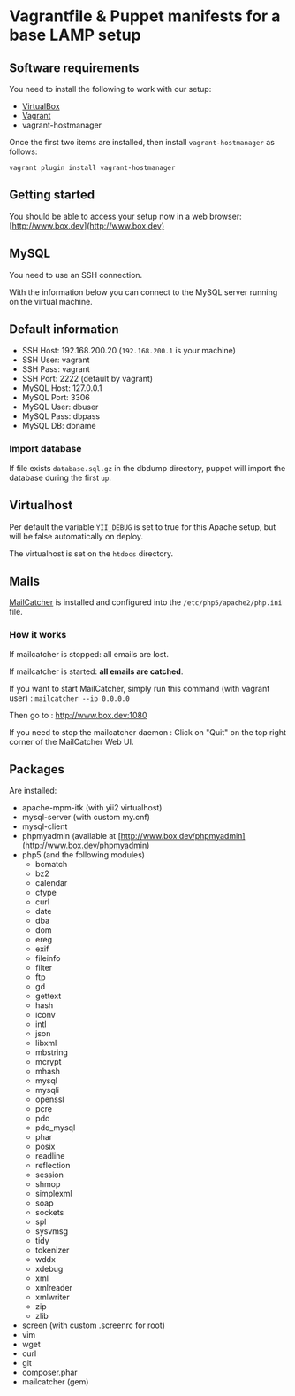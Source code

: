 # Vagrantfile & Puppet manifests for a base LAMP setup

## Software requirements

You need to install the following to work with our setup:

- [VirtualBox][virtualbox]
- [Vagrant][vagrant]
- vagrant-hostmanager

[virtualbox]: https://www.virtualbox.org/wiki/Downloads
[vagrant]: http://www.vagrantup.com/downloads.html

Once the first two items are installed, then install `vagrant-hostmanager` as follows:

    vagrant plugin install vagrant-hostmanager

## Getting started

You should be able to access your setup now in a web browser: [http://www.box.dev](http://www.box.dev)

## MySQL

You need to use an SSH connection.

With the information below you can connect to the MySQL server running on the virtual machine.

## Default information

* SSH Host: 192.168.200.20 (`192.168.200.1` is your machine)
* SSH User: vagrant
* SSH Pass: vagrant
* SSH Port: 2222 (default by vagrant)
* MySQL Host: 127.0.0.1
* MySQL Port: 3306
* MySQL User: dbuser
* MySQL Pass: dbpass
* MySQL DB:   dbname

### Import database

If file exists `database.sql.gz` in the dbdump directory, puppet will import the database during the first `up`.

## Virtualhost

Per default the variable `YII_DEBUG` is set to true for this Apache setup, but will be false automatically on deploy.

The virtualhost is set on the `htdocs` directory.

## Mails

[MailCatcher][mailcatcher] is installed and configured into the `/etc/php5/apache2/php.ini` file.

### How it works

If mailcatcher is stopped: all emails are lost.

If mailcatcher is started: **all emails are catched**.

If you want to start MailCatcher, simply run this command (with vagrant user) : `mailcatcher --ip 0.0.0.0`

Then go to : http://www.box.dev:1080

If you need to stop the mailcatcher daemon : Click on "Quit" on the top right corner of the MailCatcher Web UI.

## Packages

Are installed:

* apache-mpm-itk (with yii2 virtualhost)
* mysql-server (with custom my.cnf)
* mysql-client
* phpmyadmin (available at [http://www.box.dev/phpmyadmin](http://www.box.dev/phpmyadmin)
* php5 (and the following modules)
    - bcmatch
    - bz2
    - calendar
    - ctype
    - curl
    - date
    - dba
    - dom
    - ereg
    - exif
    - fileinfo
    - filter
    - ftp
    - gd
    - gettext
    - hash
    - iconv
    - intl
    - json
    - libxml
    - mbstring
    - mcrypt
    - mhash
    - mysql
    - mysqli
    - openssl
    - pcre
    - pdo
    - pdo_mysql
    - phar
    - posix
    - readline
    - reflection
    - session
    - shmop
    - simplexml
    - soap
    - sockets
    - spl
    - sysvmsg
    - tidy
    - tokenizer
    - wddx
    - xdebug
    - xml
    - xmlreader
    - xmlwriter
    - zip
    - zlib
* screen (with custom .screenrc for root)
* vim
* wget
* curl
* git
* composer.phar
* mailcatcher (gem)

[mailcatcher]: http://mailcatcher.me